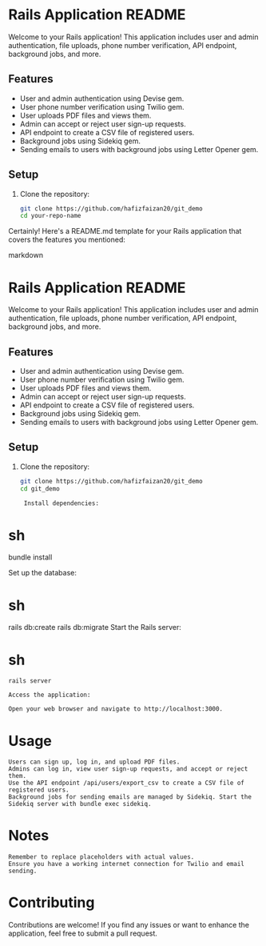 # Rails Application README

Welcome to your Rails application! This application includes user and admin authentication, file uploads, phone number verification, API endpoint, background jobs, and more.

## Features

- User and admin authentication using Devise gem.
- User phone number verification using Twilio gem.
- User uploads PDF files and views them.
- Admin can accept or reject user sign-up requests.
- API endpoint to create a CSV file of registered users.
- Background jobs using Sidekiq gem.
- Sending emails to users with background jobs using Letter Opener gem.

## Setup

1. Clone the repository:

   ```sh
   git clone https://github.com/hafizfaizan20/git_demo
   cd your-repo-name
Certainly! Here's a README.md template for your Rails application that covers the features you mentioned:

markdown

# Rails Application README

Welcome to your Rails application! This application includes user and admin authentication, file uploads, phone number verification, API endpoint, background jobs, and more.

## Features

- User and admin authentication using Devise gem.
- User phone number verification using Twilio gem.
- User uploads PDF files and views them.
- Admin can accept or reject user sign-up requests.
- API endpoint to create a CSV file of registered users.
- Background jobs using Sidekiq gem.
- Sending emails to users with background jobs using Letter Opener gem.

## Setup

1. Clone the repository:

   ```sh
   git clone https://github.com/hafizfaizan20/git_demo
   cd git_demo

    Install dependencies:

# sh

bundle install

Set up the database:

# sh

rails db:create
rails db:migrate
Start the Rails server:

# sh

    rails server

    Access the application:

    Open your web browser and navigate to http://localhost:3000.

# Usage

    Users can sign up, log in, and upload PDF files.
    Admins can log in, view user sign-up requests, and accept or reject them.
    Use the API endpoint /api/users/export_csv to create a CSV file of registered users.
    Background jobs for sending emails are managed by Sidekiq. Start the Sidekiq server with bundle exec sidekiq.

# Notes

    Remember to replace placeholders with actual values.
    Ensure you have a working internet connection for Twilio and email sending.

# Contributing

Contributions are welcome! If you find any issues or want to enhance the application, feel free to submit a pull request.
